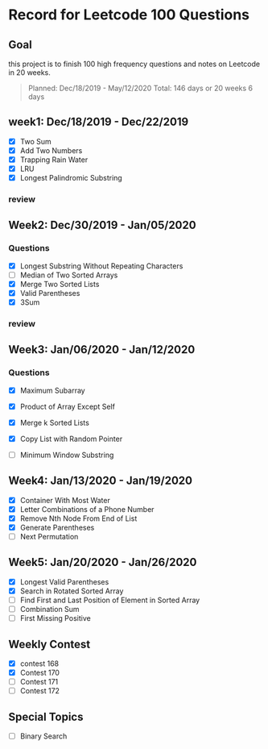 # Record for Leetcode 100 Questions

## Goal

this project is to finish 100 high frequency questions and notes on Leetcode in 20 weeks. 
> Planned: Dec/18/2019 - May/12/2020
> Total: 146 days or 20 weeks 6 days

## week1: Dec/18/2019 - Dec/22/2019

- [X] Two Sum
- [X] Add Two Numbers
- [X] Trapping Rain Water  
- [X] LRU
- [X] Longest Palindromic Substring 

### review


## Week2: Dec/30/2019 - Jan/05/2020

### Questions
- [x] Longest Substring Without Repeating Characters 
- [ ] Median of Two Sorted Arrays
- [x] Merge Two Sorted Lists
- [x] Valid Parentheses  
- [x] 3Sum    

### review


## Week3: Jan/06/2020 - Jan/12/2020

### Questions

- [x] Maximum Subarray
- [x] Product of Array Except Self
- [x] Merge k Sorted Lists
- [x] Copy List with Random Pointer
- [ ] Minimum Window Substring  


## Week4: Jan/13/2020 - Jan/19/2020

- [x] Container With Most Water
- [x] Letter Combinations of a Phone Number
- [x] Remove Nth Node From End of List
- [x] Generate Parentheses
- [ ] Next Permutation

## Week5: Jan/20/2020 - Jan/26/2020

- [x] Longest Valid Parentheses
- [x] Search in Rotated Sorted Array
- [ ] Find First and Last Position of Element in Sorted Array
- [ ] Combination Sum
- [ ] First Missing Positive

## Weekly Contest

- [x] contest 168
- [x] Contest 170
- [ ] Contest 171
- [ ] Contest 172

## Special Topics

- [ ] Binary Search

